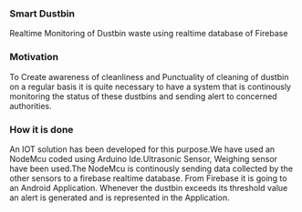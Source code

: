 ### Smart Dustbin
Realtime Monitoring of Dustbin waste using realtime database of Firebase

### Motivation
To Create awareness of cleanliness and Punctuality of cleaning of dustbin on a regular basis it is quite necessary to have a system that is
continously monitoring the status of these dustbins and sending alert to concerned authorities.

### How it is done
An IOT solution has been developed for this purpose.We have used an NodeMcu coded using Arduino Ide.Ultrasonic Sensor, Weighing sensor have
been used.The NodeMcu is continously sending data collected by the other sensors to a firebase realtime database. From Firebase it is going 
to an Android Application. Whenever the dustbin exceeds its threshold value an alert is generated and is represented in the Application.
